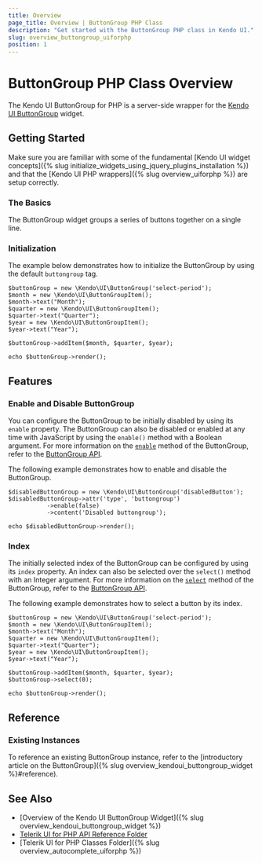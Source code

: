 ```yaml
---
title: Overview
page_title: Overview | ButtonGroup PHP Class
description: "Get started with the ButtonGroup PHP class in Kendo UI."
slug: overview_buttongroup_uiforphp
position: 1
---
```


# ButtonGroup PHP Class Overview

The Kendo UI ButtonGroup for PHP is a server-side wrapper for the [Kendo UI ButtonGroup](/api/javascript/ui/buttongroup) widget.

## Getting Started

Make sure you are familiar with some of the fundamental [Kendo UI widget concepts]({% slug initialize_widgets_using_jquery_plugins_installation %}) and that the [Kendo UI PHP wrappers]({% slug overview_uiforphp %}) are setup correctly.

### The Basics

The ButtonGroup widget groups a series of buttons together on a single line.

### Initialization

The example below demonstrates how to initialize the ButtonGroup by using the default `buttongroup` tag.



    $buttonGroup = new \Kendo\UI\ButtonGroup('select-period');
    $month = new \Kendo\UI\ButtonGroupItem();
    $month->text("Month");
    $quarter = new \Kendo\UI\ButtonGroupItem();
    $quarter->text("Quarter");
    $year = new \Kendo\UI\ButtonGroupItem();
    $year->text("Year");

    $buttonGroup->addItem($month, $quarter, $year);

    echo $buttonGroup->render();

## Features

### Enable and Disable ButtonGroup

You can configure the ButtonGroup to be initially disabled by using its `enable` property. The ButtonGroup can also be disabled or enabled at any time with JavaScript by using the `enable()` method with a Boolean argument. For more information on the [`enable`](/api/javascript/ui/buttongroup#methods-enable) method of the ButtonGroup, refer to the [ButtonGroup API](/api/javascript/ui/buttongroup).

The following example demonstrates how to enable and disable the ButtonGroup.



    $disabledButtonGroup = new \Kendo\UI\ButtonGroup('disabledButton');
    $disabledButtonGroup->attr('type', 'buttongroup')
               ->enable(false)
               ->content('Disabled buttongroup');

    echo $disabledButtonGroup->render();

### Index

The initially selected index of the ButtonGroup can be configured by using its `index` property. An index can also be selected over the `select()` method with an Integer argument. For more information on the [`select`](/api/javascript/ui/buttongroup#methods-select) method of the ButtonGroup, refer to the [ButtonGroup API](/api/javascript/ui/buttongroup).

The following example demonstrates how to select a button by its index.

    $buttonGroup = new \Kendo\UI\ButtonGroup('select-period');
    $month = new \Kendo\UI\ButtonGroupItem();
    $month->text("Month");
    $quarter = new \Kendo\UI\ButtonGroupItem();
    $quarter->text("Quarter");
    $year = new \Kendo\UI\ButtonGroupItem();
    $year->text("Year");

    $buttonGroup->addItem($month, $quarter, $year);
    $buttonGroup->select(0);

    echo $buttonGroup->render();

## Reference

### Existing Instances

To reference an existing ButtonGroup instance, refer to the [introductory article on the ButtonGroup]({% slug overview_kendoui_buttongroup_widget %}#reference).

## See Also

* [Overview of the Kendo UI ButtonGroup Widget]({% slug overview_kendoui_buttongroup_widget %})
* [Telerik UI for PHP API Reference Folder](/api/php/Kendo/UI/AutoComplete)
* [Telerik UI for PHP Classes Folder]({% slug overview_autocomplete_uiforphp %})
